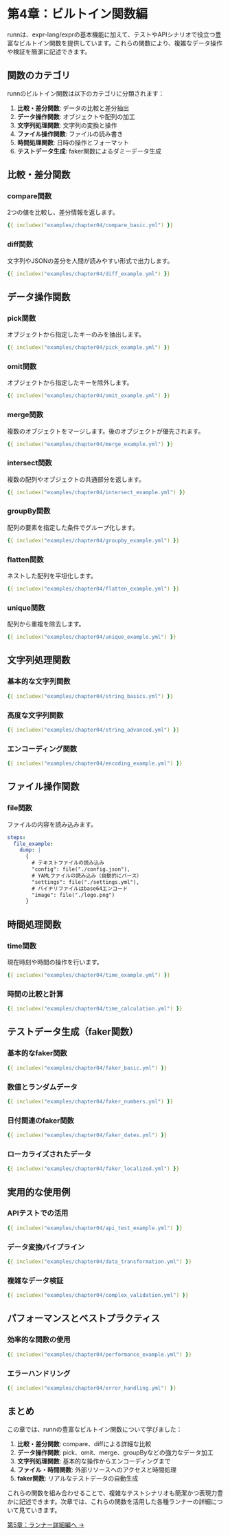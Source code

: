 # 第4章：ビルトイン関数編

runnは、expr-lang/exprの基本機能に加えて、テストやAPIシナリオで役立つ豊富なビルトイン関数を提供しています。これらの関数により、複雑なデータ操作や検証を簡潔に記述できます。

## 関数のカテゴリ

runnのビルトイン関数は以下のカテゴリに分類されます：

1. **比較・差分関数**: データの比較と差分抽出
2. **データ操作関数**: オブジェクトや配列の加工
3. **文字列処理関数**: 文字列の変換と操作
4. **ファイル操作関数**: ファイルの読み書き
5. **時間処理関数**: 日時の操作とフォーマット
6. **テストデータ生成**: faker関数によるダミーデータ生成

## 比較・差分関数

### compare関数

2つの値を比較し、差分情報を返します。

```yaml
{{ includex("examples/chapter04/compare_basic.yml") }}
```

### diff関数

文字列やJSONの差分を人間が読みやすい形式で出力します。

```yaml
{{ includex("examples/chapter04/diff_example.yml") }}
```

## データ操作関数

### pick関数

オブジェクトから指定したキーのみを抽出します。

```yaml
{{ includex("examples/chapter04/pick_example.yml") }}
```

### omit関数

オブジェクトから指定したキーを除外します。

```yaml
{{ includex("examples/chapter04/omit_example.yml") }}
```

### merge関数

複数のオブジェクトをマージします。後のオブジェクトが優先されます。

```yaml
{{ includex("examples/chapter04/merge_example.yml") }}
```

### intersect関数

複数の配列やオブジェクトの共通部分を返します。

```yaml
{{ includex("examples/chapter04/intersect_example.yml") }}
```

### groupBy関数

配列の要素を指定した条件でグループ化します。

```yaml
{{ includex("examples/chapter04/groupby_example.yml") }}
```

### flatten関数

ネストした配列を平坦化します。

```yaml
{{ includex("examples/chapter04/flatten_example.yml") }}
```

### unique関数

配列から重複を除去します。

```yaml
{{ includex("examples/chapter04/unique_example.yml") }}
```

## 文字列処理関数

### 基本的な文字列関数

```yaml
{{ includex("examples/chapter04/string_basics.yml") }}
```

### 高度な文字列関数

```yaml
{{ includex("examples/chapter04/string_advanced.yml") }}
```

### エンコーディング関数

```yaml
{{ includex("examples/chapter04/encoding_example.yml") }}
```

## ファイル操作関数

### file関数

ファイルの内容を読み込みます。

```yaml
steps:
  file_example:
    dump: |
      {
        # テキストファイルの読み込み
        "config": file("./config.json"),
        # YAMLファイルの読み込み（自動的にパース）
        "settings": file("./settings.yml"),
        # バイナリファイルはbase64エンコード
        "image": file("./logo.png")
      }
```

## 時間処理関数

### time関数

現在時刻や時間の操作を行います。

```yaml
{{ includex("examples/chapter04/time_example.yml") }}
```

### 時間の比較と計算

```yaml
{{ includex("examples/chapter04/time_calculation.yml") }}
```

## テストデータ生成（faker関数）

### 基本的なfaker関数

```yaml
{{ includex("examples/chapter04/faker_basic.yml") }}
```

### 数値とランダムデータ

```yaml
{{ includex("examples/chapter04/faker_numbers.yml") }}
```

### 日付関連のfaker関数

```yaml
{{ includex("examples/chapter04/faker_dates.yml") }}
```

### ローカライズされたデータ

```yaml
{{ includex("examples/chapter04/faker_localized.yml") }}
```

## 実用的な使用例

### APIテストでの活用

```yaml
{{ includex("examples/chapter04/api_test_example.yml") }}
```

### データ変換パイプライン

```yaml
{{ includex("examples/chapter04/data_transformation.yml") }}
```

### 複雑なデータ検証

```yaml
{{ includex("examples/chapter04/complex_validation.yml") }}
```

## パフォーマンスとベストプラクティス

### 効率的な関数の使用

```yaml
{{ includex("examples/chapter04/performance_example.yml") }}
```

### エラーハンドリング

```yaml
{{ includex("examples/chapter04/error_handling.yml") }}
```

## まとめ

この章では、runnの豊富なビルトイン関数について学びました：

1. **比較・差分関数**: compare、diffによる詳細な比較
2. **データ操作関数**: pick、omit、merge、groupByなどの強力なデータ加工
3. **文字列処理関数**: 基本的な操作からエンコーディングまで
4. **ファイル・時間関数**: 外部リソースへのアクセスと時間処理
5. **faker関数**: リアルなテストデータの自動生成

これらの関数を組み合わせることで、複雑なテストシナリオも簡潔かつ表現力豊かに記述できます。次章では、これらの関数を活用した各種ランナーの詳細について見ていきます。

[第5章：ランナー詳細編へ →](chapter05.md)